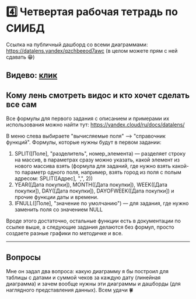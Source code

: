 # 4️⃣ Четвертая рабочая тетрадь по СИИБД

Ссылка на публичный дашборд со всеми диаграммами: https://datalens.yandex/qzchbeeod7awc (в целом можете прям с ней сдавать 😁)

Видево: [клик](https://youtu.be/MG1qHfKdpVM)
---
## Кому лень смотреть видос и кто хочет сделать все сам
Все формулы для первого задания с описанием и примерами их использования можно найти тут: https://yandex.cloud/ru/docs/datalens/

В меню слева выбираете "вычисляемые поля" —> "справочник функций". Формулы, которые нужны будут в первом задании:
1. SPLIT([Поле], "разделитель", номер_элемента) — разделяет строку на массив, в параметрах сразу можно указать, какой элемент из нового массива взять (формула для заданий, где нужно взять какой-то параметр одного поля, например, взять город из поля с полым адресом: SPLIT([Адрес], ",", 2))
2. YEAR([Дата покупки]), MONTH([Дата покупки]), WEEK([Дата покупки]), DAY([Дата покупки]), DAYOFWEEK([Дата покупки]) и прочие функции даты и времени.
3. IFNULL([Поле], "значение по умолчанию") — для задания, где нужно заменить поля со значением NULL

Вроде этого достаточно, остальные функции есть в документации по ссылке выше, а следующие задания делаются без формул, просто создаете разные графики по методичке и все.

---
## Вопросы
Мне он задал два вопроса: какую диаграмму я бы построил для таблицы с датами и суммой чеков за каждую дату (линейная диаграмма) и зачем вообще нужны эти диаграммы и дашборды (для наглядного представления данных). Всем удачи 🍀
